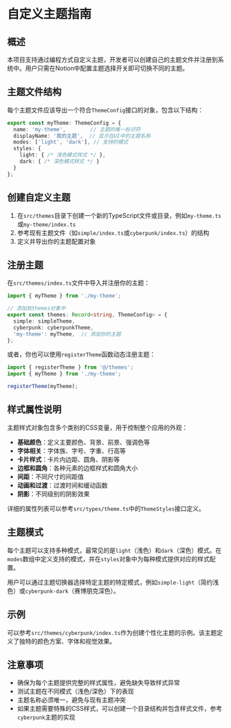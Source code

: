 # 自定义主题指南

## 概述

本项目支持通过编程方式自定义主题，开发者可以创建自己的主题文件并注册到系统中。用户只需在Notion中配置主题选择开关即可切换不同的主题。

## 主题文件结构

每个主题文件应该导出一个符合`ThemeConfig`接口的对象，包含以下结构：

```typescript
export const myTheme: ThemeConfig = {
  name: 'my-theme',        // 主题的唯一标识符
  displayName: '我的主题',  // 显示在UI中的主题名称
  modes: ['light', 'dark'], // 支持的模式
  styles: {
    light: { /* 浅色模式样式 */ },
    dark: { /* 深色模式样式 */ }
  }
};
```

## 创建自定义主题

1. 在`src/themes`目录下创建一个新的TypeScript文件或目录，例如`my-theme.ts`或`my-theme/index.ts`
2. 参考现有主题文件（如`simple/index.ts`或`cyberpunk/index.ts`）的结构
3. 定义并导出你的主题配置对象

## 注册主题

在`src/themes/index.ts`文件中导入并注册你的主题：

```typescript
import { myTheme } from './my-theme';

// 添加到themes对象中
export const themes: Record<string, ThemeConfig> = {
  simple: simpleTheme,
  cyberpunk: cyberpunkTheme,
  'my-theme': myTheme,  // 添加你的主题
};
```

或者，你也可以使用`registerTheme`函数动态注册主题：

```typescript
import { registerTheme } from '@/themes';
import { myTheme } from './my-theme';

registerTheme(myTheme);
```

## 样式属性说明

主题样式对象包含多个类别的CSS变量，用于控制整个应用的外观：

- **基础颜色**：定义主要颜色、背景、前景、强调色等
- **字体相关**：字体族、字号、字重、行高等
- **卡片样式**：卡片内边距、圆角、阴影等
- **边框和圆角**：各种元素的边框样式和圆角大小
- **间距**：不同尺寸的间距值
- **动画和过渡**：过渡时间和缓动函数
- **阴影**：不同级别的阴影效果

详细的属性列表可以参考`src/types/theme.ts`中的`ThemeStyles`接口定义。

## 主题模式

每个主题可以支持多种模式，最常见的是`light`（浅色）和`dark`（深色）模式。在`modes`数组中定义支持的模式，并在`styles`对象中为每种模式提供对应的样式配置。

用户可以通过主题切换器选择特定主题的特定模式，例如`simple-light`（简约浅色）或`cyberpunk-dark`（赛博朋克深色）。

## 示例

可以参考`src/themes/cyberpunk/index.ts`作为创建个性化主题的示例。该主题定义了独特的颜色方案、字体和视觉效果。

## 注意事项

- 确保为每个主题提供完整的样式属性，避免缺失导致样式异常
- 测试主题在不同模式（浅色/深色）下的表现
- 主题名称必须唯一，避免与现有主题冲突
- 如果主题需要特殊的CSS样式，可以创建一个目录结构并包含样式文件，参考`cyberpunk`主题的实现
